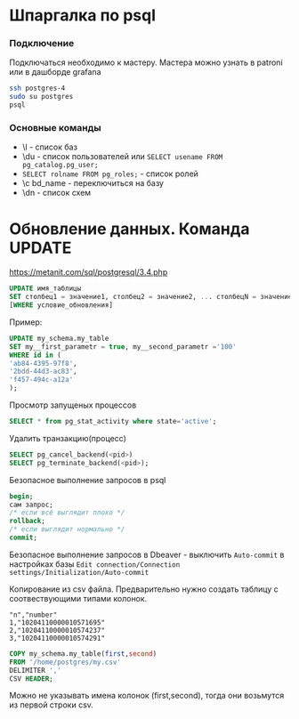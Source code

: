 # Шпаргалка по psql

### Подключение
Подключаться необходимо к мастеру. Мастера можно узнать в patroni или в дашборде grafana
```sh
ssh postgres-4
sudo su postgres
psql
```

### Основные команды
- \l - список баз
- \du - список пользователей или `SELECT usename FROM pg_catalog.pg_user;`
- `SELECT rolname FROM pg_roles;` - список ролей
- \с bd_name - переключиться на базу
- \dn - список схем

# Обновление данных. Команда UPDATE
https://metanit.com/sql/postgresql/3.4.php

```sql
UPDATE имя_таблицы
SET столбец1 = значение1, столбец2 = значение2, ... столбецN = значениеN
[WHERE условие_обновления]
```

Пример:
```sql
UPDATE my_schema.my_table
SET my__first_parametr = true, my__second_parametr ='100'
WHERE id in (
'ab84-4395-97f8',
'2bdd-44d3-ac83',
'f457-494c-a12a'
);
```

Просмотр запущеных процессов
```sql
SELECT * from pg_stat_activity where state='active';
```
Удалить транзакцию(процесс)
```sql
SELECT pg_cancel_backend(<pid>)
SELECT pg_terminate_backend(<pid>);
```

Безопасное выполнение запросов в psql
```sql
begin;
сам запрос;
/* если всё выглядит плохо */
rollback;
/* если выглядит нормально */
commit;
```

Безопасное выполнение запросов в Dbeaver - выключить `Auto-commit` в настройках базы `Edit connection/Connection settings/Initialization/Auto-commit`

Копирование из csv файла.
Предварительно нужно создать таблицу с соотвествующими типами колонок.
```
"n","number"
1,"10204110000010571695"
2,"10204110000010574237"
3,"10204110000010574291"
```

```sql
COPY my_schema.my_table(first,second)
FROM '/home/postgres/my.csv'
DELIMITER ','
CSV HEADER;
```

Можно не указывать имена колонок (first,second), тогда они возьмутся из первой строки csv.
